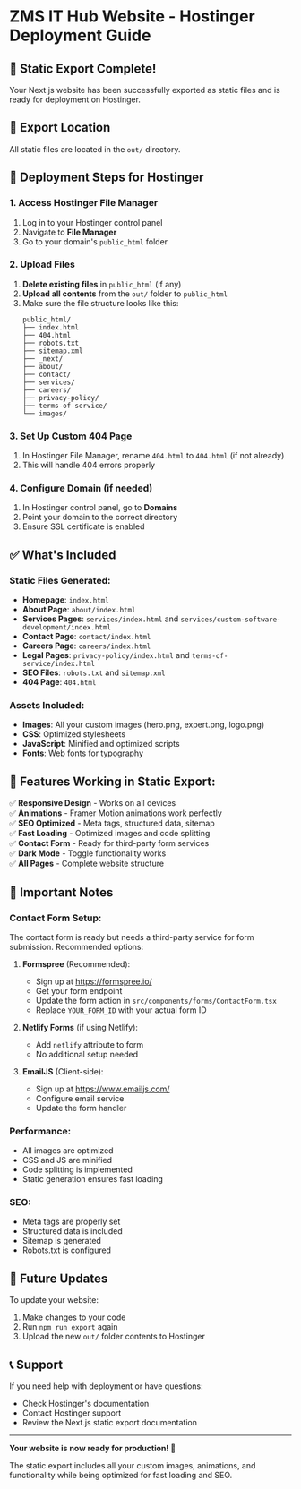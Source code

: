 # ZMS IT Hub Website - Hostinger Deployment Guide

## 🚀 Static Export Complete!

Your Next.js website has been successfully exported as static files and is ready for deployment on Hostinger.

## 📁 Export Location

All static files are located in the `out/` directory.

## 🎯 Deployment Steps for Hostinger

### 1. Access Hostinger File Manager

1. Log in to your Hostinger control panel
2. Navigate to **File Manager**
3. Go to your domain's `public_html` folder

### 2. Upload Files

1. **Delete existing files** in `public_html` (if any)
2. **Upload all contents** from the `out/` folder to `public_html`
3. Make sure the file structure looks like this:
   ```
   public_html/
   ├── index.html
   ├── 404.html
   ├── robots.txt
   ├── sitemap.xml
   ├── _next/
   ├── about/
   ├── contact/
   ├── services/
   ├── careers/
   ├── privacy-policy/
   ├── terms-of-service/
   └── images/
   ```

### 3. Set Up Custom 404 Page

1. In Hostinger File Manager, rename `404.html` to `404.html` (if not already)
2. This will handle 404 errors properly

### 4. Configure Domain (if needed)

1. In Hostinger control panel, go to **Domains**
2. Point your domain to the correct directory
3. Ensure SSL certificate is enabled

## ✅ What's Included

### Static Files Generated:

- **Homepage**: `index.html`
- **About Page**: `about/index.html`
- **Services Pages**: `services/index.html` and `services/custom-software-development/index.html`
- **Contact Page**: `contact/index.html`
- **Careers Page**: `careers/index.html`
- **Legal Pages**: `privacy-policy/index.html` and `terms-of-service/index.html`
- **SEO Files**: `robots.txt` and `sitemap.xml`
- **404 Page**: `404.html`

### Assets Included:

- **Images**: All your custom images (hero.png, expert.png, logo.png)
- **CSS**: Optimized stylesheets
- **JavaScript**: Minified and optimized scripts
- **Fonts**: Web fonts for typography

## 🎨 Features Working in Static Export:

✅ **Responsive Design** - Works on all devices  
✅ **Animations** - Framer Motion animations work perfectly  
✅ **SEO Optimized** - Meta tags, structured data, sitemap  
✅ **Fast Loading** - Optimized images and code splitting  
✅ **Contact Form** - Ready for third-party form services  
✅ **Dark Mode** - Toggle functionality works  
✅ **All Pages** - Complete website structure

## 📝 Important Notes

### Contact Form Setup:

The contact form is ready but needs a third-party service for form submission. Recommended options:

1. **Formspree** (Recommended):
   - Sign up at https://formspree.io/
   - Get your form endpoint
   - Update the form action in `src/components/forms/ContactForm.tsx`
   - Replace `YOUR_FORM_ID` with your actual form ID

2. **Netlify Forms** (if using Netlify):
   - Add `netlify` attribute to form
   - No additional setup needed

3. **EmailJS** (Client-side):
   - Sign up at https://www.emailjs.com/
   - Configure email service
   - Update the form handler

### Performance:

- All images are optimized
- CSS and JS are minified
- Code splitting is implemented
- Static generation ensures fast loading

### SEO:

- Meta tags are properly set
- Structured data is included
- Sitemap is generated
- Robots.txt is configured

## 🔧 Future Updates

To update your website:

1. Make changes to your code
2. Run `npm run export` again
3. Upload the new `out/` folder contents to Hostinger

## 📞 Support

If you need help with deployment or have questions:

- Check Hostinger's documentation
- Contact Hostinger support
- Review the Next.js static export documentation

---

**Your website is now ready for production! 🎉**

The static export includes all your custom images, animations, and functionality while being optimized for fast loading and SEO.
